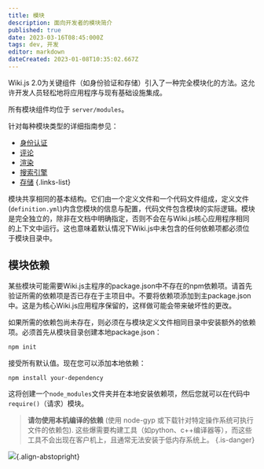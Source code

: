 ```yaml
---
title: 模块
description: 面向开发者的模块简介
published: true
date: 2023-03-16T08:45:000Z
tags: dev, 开发
editor: markdown
dateCreated: 2023-01-08T10:35:02.667Z
---
```


Wiki.js 2.0为关键组件（如身份验证和存储）引入了一种完全模块化的方法。这允许开发人员轻松地将应用程序与现有基础设施集成。

所有模块组件均位于 `server/modules`。

针对每种模块类型的详细指南参见：

* [身份认证](/dev/authentication)
* [评论](/dev/comments)
* [渲染](/dev/rendering)
* [搜索引擎](/dev/search)
* [存储](/dev/storage)
{.links-list}

模块共享相同的基本结构。它们由一个定义文件和一个代码文件组成，定义文件(`definition.yml`)内含您模块的信息与配置，代码文件包含模块的实际逻辑。模块是完全独立的，除非在文档中明确指定，否则不会在与Wiki.js核心应用程序相同的上下文中运行。这也意味着默认情况下Wiki.js中未包含的任何依赖项都必须位于模块目录中。

## 模块依赖

某些模块可能需要Wiki.js主程序的package.json中不存在的npm依赖项。请首先验证所需的依赖项是否已存在于主项目中。不要将依赖项添加到主package.json中。这是为核心Wiki.js应用程序保留的，这样做可能会带来破坏性的更改。

如果所需的依赖包尚未存在，则必须在与模块定义文件相同目录中安装额外的依赖项。必须首先从模块目录创建本地package.json：

```bash
npm init
```

接受所有默认值。现在您可以添加本地依赖：

```bash
npm install your-dependency
```

这将创建一个`node_modules`文件夹并在本地安装依赖项，然后您就可以在代码中`require()`（请求）模块。


> **请勿使用本机编译的依赖** \(使用 node-gyp 或下载针对特定操作系统可执行文件的依赖包\). 这些爆需要构建工具（如python、c++编译器等），而这些工具不会出现在客户机上，且通常无法安装于低内存系统上。
{.is-danger}

![](https://a.icons8.com/Ufcf0eoh/d5D6Em/svg.svg){.align-abstopright}